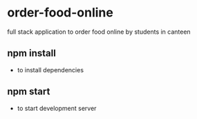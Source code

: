 # order-food-online
full stack application to order food online by students in canteen

## npm install
- to install dependencies

## npm start
- to start development server
